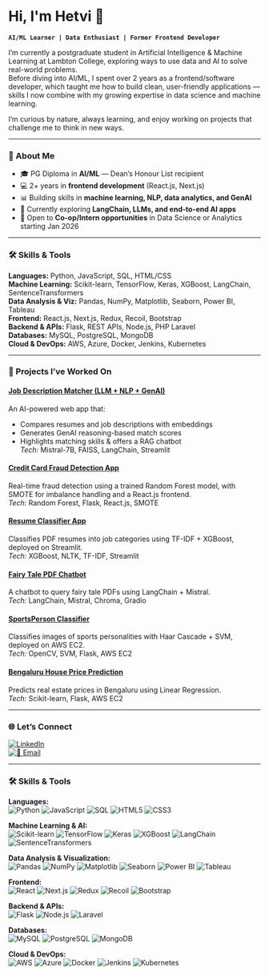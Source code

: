 # Hi, I'm Hetvi 👋

**`AI/ML Learner | Data Enthusiast | Former Frontend Developer`**

I’m currently a postgraduate student in Artificial Intelligence & Machine Learning at Lambton College, exploring ways to use data and AI to solve real-world problems.  
Before diving into AI/ML, I spent over 2 years as a frontend/software developer, which taught me how to build clean, user-friendly applications — skills I now combine with my growing expertise in data science and machine learning.  

I’m curious by nature, always learning, and enjoy working on projects that challenge me to think in new ways.

---

### 📌 About Me
- 🎓 PG Diploma in **AI/ML** — Dean’s Honour List recipient
- 💻 2+ years in **frontend development** (React.js, Next.js)
- 📊 Building skills in **machine learning, NLP, data analytics, and GenAI**
- 🌱 Currently exploring **LangChain, LLMs, and end-to-end AI apps**
- 🤝 Open to **Co-op/Intern opportunities** in Data Science or Analytics starting Jan 2026

---

### 🛠 Skills & Tools

**Languages:** Python, JavaScript, SQL, HTML/CSS  
**Machine Learning:** Scikit-learn, TensorFlow, Keras, XGBoost, LangChain, SentenceTransformers  
**Data Analysis & Viz:** Pandas, NumPy, Matplotlib, Seaborn, Power BI, Tableau  
**Frontend:** React.js, Next.js, Redux, Recoil, Bootstrap  
**Backend & APIs:** Flask, REST APIs, Node.js, PHP Laravel  
**Databases:** MySQL, PostgreSQL, MongoDB  
**Cloud & DevOps:** AWS, Azure, Docker, Jenkins, Kubernetes

---

### 🚀 Projects I’ve Worked On

#### **[Job Description Matcher (LLM + NLP + GenAI)](https://github.com/hetvis-pro/JobDescriptionMatcher)**
An AI-powered web app that:
- Compares resumes and job descriptions with embeddings
- Generates GenAI reasoning-based match scores
- Highlights matching skills & offers a RAG chatbot  
*Tech:* Mistral-7B, FAISS, LangChain, Streamlit

#### **[Credit Card Fraud Detection App](https://github.com/hetvis-pro/CreditCardFraudDetectionApp)**
Real-time fraud detection using a trained Random Forest model, with SMOTE for imbalance handling and a React.js frontend.  
*Tech:* Random Forest, Flask, React.js, SMOTE

#### **[Resume Classifier App](https://github.com/hetvis-pro/ResumeClassifierApp)**
Classifies PDF resumes into job categories using TF-IDF + XGBoost, deployed on Streamlit.  
*Tech:* XGBoost, NLTK, TF-IDF, Streamlit

#### **[Fairy Tale PDF Chatbot](https://github.com/hetvis-pro/FairyTaleChatbot)**
A chatbot to query fairy tale PDFs using LangChain + Mistral.  
*Tech:* LangChain, Mistral, Chroma, Gradio

#### **[SportsPerson Classifier](https://github.com/hetvis-pro/SportsPersonClassifierApp)**
Classifies images of sports personalities with Haar Cascade + SVM, deployed on AWS EC2.  
*Tech:* OpenCV, SVM, Flask, AWS EC2

#### **[Bengaluru House Price Prediction](https://github.com/hetvis-pro/BengaluruHousePriceApp)**
Predicts real estate prices in Bengaluru using Linear Regression.  
*Tech:* Scikit-learn, Flask, AWS EC2

---

<!--### 📊 GitHub Stats
![Hetvi's GitHub Stats](https://github-readme-stats.vercel.app/api?username=hetvis-pro&show_icons=true&theme=default)  
![Top Languages](https://github-readme-stats.vercel.app/api/top-langs/?username=hetvis-pro&layout=compact&theme=default)  
![GitHub Streak](https://github-readme-streak-stats.herokuapp.com/?user=hetvis-pro&theme=default)

---
-->
### 🌐 Let’s Connect
[![LinkedIn](https://img.shields.io/badge/LinkedIn-blue?style=flat&logo=linkedin)](https://www.linkedin.com/in/hetvi-sodha-pro/)  
[![📧 Email](https://img.shields.io/badge/Email-D14836?style=flat&logo=gmail&logoColor=white)](mailto:hetvis.pro@gmail.com)

---
### 🛠 Skills & Tools

**Languages:**  
![Python](https://img.shields.io/badge/Python-3776AB?style=flat&logo=python&logoColor=white)
![JavaScript](https://img.shields.io/badge/JavaScript-F7DF1E?style=flat&logo=javascript&logoColor=black)
![SQL](https://img.shields.io/badge/SQL-336791?style=flat&logo=postgresql&logoColor=white)
![HTML5](https://img.shields.io/badge/HTML5-E34F26?style=for-the-badge&logo=html5&logoColor=white)
![CSS3](https://img.shields.io/badge/CSS3-1572B6?style=for-the-badge&logo=css3&logoColor=white)

**Machine Learning & AI:**  
![Scikit-learn](https://img.shields.io/badge/Scikit--learn-F7931E?style=for-the-badge&logo=scikit-learn&logoColor=white)
![TensorFlow](https://img.shields.io/badge/TensorFlow-FF6F00?style=for-the-badge&logo=tensorflow&logoColor=white)
![Keras](https://img.shields.io/badge/Keras-D00000?style=for-the-badge&logo=keras&logoColor=white)
![XGBoost](https://img.shields.io/badge/XGBoost-FF8000?style=for-the-badge&logo=xgboost&logoColor=white)
![LangChain](https://img.shields.io/badge/LangChain-2C2C2C?style=for-the-badge&logo=chainlink&logoColor=white)
![SentenceTransformers](https://img.shields.io/badge/SBERT-FFDD00?style=for-the-badge&logo=python&logoColor=black)

**Data Analysis & Visualization:**  
![Pandas](https://img.shields.io/badge/Pandas-150458?style=for-the-badge&logo=pandas&logoColor=white)
![NumPy](https://img.shields.io/badge/Numpy-013243?style=for-the-badge&logo=numpy&logoColor=white)
![Matplotlib](https://img.shields.io/badge/Matplotlib-11557C?style=for-the-badge&logo=python&logoColor=white)
![Seaborn](https://img.shields.io/badge/Seaborn-2E5EAA?style=for-the-badge&logo=python&logoColor=white)
![Power BI](https://img.shields.io/badge/Power%20BI-F2C811?style=for-the-badge&logo=powerbi&logoColor=black)
![Tableau](https://img.shields.io/badge/Tableau-E97627?style=for-the-badge&logo=tableau&logoColor=white)

**Frontend:**  
![React](https://img.shields.io/badge/React-20232A?style=for-the-badge&logo=react&logoColor=61DAFB)
![Next.js](https://img.shields.io/badge/Next.js-000000?style=for-the-badge&logo=nextdotjs&logoColor=white)
![Redux](https://img.shields.io/badge/Redux-764ABC?style=for-the-badge&logo=redux&logoColor=white)
![Recoil](https://img.shields.io/badge/Recoil-3578E5?style=for-the-badge&logo=recoil&logoColor=white)
![Bootstrap](https://img.shields.io/badge/Bootstrap-7952B3?style=for-the-badge&logo=bootstrap&logoColor=white)

**Backend & APIs:**  
![Flask](https://img.shields.io/badge/Flask-000000?style=for-the-badge&logo=flask&logoColor=white)
![Node.js](https://img.shields.io/badge/Node.js-339933?style=for-the-badge&logo=nodedotjs&logoColor=white)
![Laravel](https://img.shields.io/badge/Laravel-FF2D20?style=for-the-badge&logo=laravel&logoColor=white)

**Databases:**  
![MySQL](https://img.shields.io/badge/MySQL-005C84?style=for-the-badge&logo=mysql&logoColor=white)
![PostgreSQL](https://img.shields.io/badge/PostgreSQL-336791?style=for-the-badge&logo=postgresql&logoColor=white)
![MongoDB](https://img.shields.io/badge/MongoDB-47A248?style=for-the-badge&logo=mongodb&logoColor=white)

**Cloud & DevOps:**  
![AWS](https://img.shields.io/badge/AWS-FF9900?style=for-the-badge&logo=amazonaws&logoColor=white)
![Azure](https://img.shields.io/badge/Azure-0078D4?style=for-the-badge&logo=microsoftazure&logoColor=white)
![Docker](https://img.shields.io/badge/Docker-2496ED?style=for-the-badge&logo=docker&logoColor=white)
![Jenkins](https://img.shields.io/badge/Jenkins-D24939?style=for-the-badge&logo=jenkins&logoColor=white)
![Kubernetes](https://img.shields.io/badge/Kubernetes-326CE5?style=for-the-badge&logo=kubernetes&logoColor=white)
